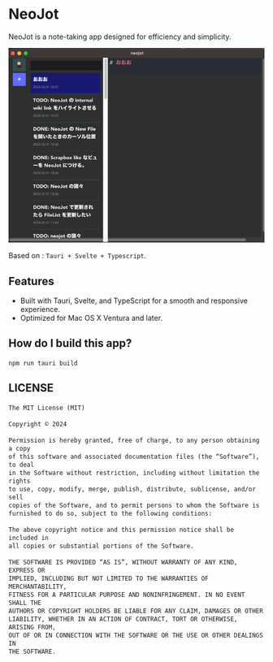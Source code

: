 # NeoJot

NeoJot is a note-taking app designed for efficiency and simplicity.

![img.png](img.png)

Based on : `Tauri + Svelte + Typescript`.

## Features

* Built with Tauri, Svelte, and TypeScript for a smooth and responsive experience.
* Optimized for Mac OS X Ventura and later.

## How do I build this app?

    npm run tauri build

## LICENSE

    The MIT License (MIT)

    Copyright © 2024

    Permission is hereby granted, free of charge, to any person obtaining a copy
    of this software and associated documentation files (the “Software”), to deal
    in the Software without restriction, including without limitation the rights
    to use, copy, modify, merge, publish, distribute, sublicense, and/or sell
    copies of the Software, and to permit persons to whom the Software is
    furnished to do so, subject to the following conditions:

    The above copyright notice and this permission notice shall be included in
    all copies or substantial portions of the Software.

    THE SOFTWARE IS PROVIDED “AS IS”, WITHOUT WARRANTY OF ANY KIND, EXPRESS OR
    IMPLIED, INCLUDING BUT NOT LIMITED TO THE WARRANTIES OF MERCHANTABILITY,
    FITNESS FOR A PARTICULAR PURPOSE AND NONINFRINGEMENT. IN NO EVENT SHALL THE
    AUTHORS OR COPYRIGHT HOLDERS BE LIABLE FOR ANY CLAIM, DAMAGES OR OTHER
    LIABILITY, WHETHER IN AN ACTION OF CONTRACT, TORT OR OTHERWISE, ARISING FROM,
    OUT OF OR IN CONNECTION WITH THE SOFTWARE OR THE USE OR OTHER DEALINGS IN
    THE SOFTWARE.
